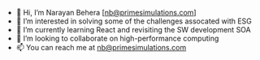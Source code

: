 - 👋 Hi, I’m Narayan Behera [nb@primesimulations.com]
- 👀 I’m interested in solving some of the challenges assocated with ESG
- 🌱 I’m currently learning React and revisiting the SW development SOA
- 💞️ I’m looking to collaborate on high-performance computing
- 📫 You can reach me at nb@primesimulations.com

<!---
primesim1/primesim1 is a ✨ special ✨ repository because its `README.md` (this file) appears on your GitHub profile.
You can click the Preview link to take a look at your changes.
--->
